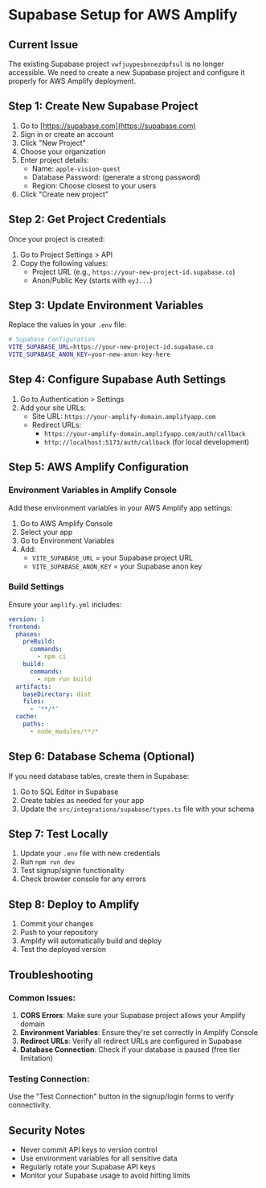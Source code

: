 # Supabase Setup for AWS Amplify

## Current Issue
The existing Supabase project `vwfjuypesbnnezdpfsul` is no longer accessible. We need to create a new Supabase project and configure it properly for AWS Amplify deployment.

## Step 1: Create New Supabase Project

1. Go to [https://supabase.com](https://supabase.com)
2. Sign in or create an account
3. Click "New Project"
4. Choose your organization
5. Enter project details:
   - Name: `apple-vision-quest`
   - Database Password: (generate a strong password)
   - Region: Choose closest to your users
6. Click "Create new project"

## Step 2: Get Project Credentials

Once your project is created:

1. Go to Project Settings > API
2. Copy the following values:
   - Project URL (e.g., `https://your-new-project-id.supabase.co`)
   - Anon/Public Key (starts with `eyJ...`)

## Step 3: Update Environment Variables

Replace the values in your `.env` file:

```bash
# Supabase Configuration
VITE_SUPABASE_URL=https://your-new-project-id.supabase.co
VITE_SUPABASE_ANON_KEY=your-new-anon-key-here
```

## Step 4: Configure Supabase Auth Settings

1. Go to Authentication > Settings
2. Add your site URLs:
   - Site URL: `https://your-amplify-domain.amplifyapp.com`
   - Redirect URLs: 
     - `https://your-amplify-domain.amplifyapp.com/auth/callback`
     - `http://localhost:5173/auth/callback` (for local development)

## Step 5: AWS Amplify Configuration

### Environment Variables in Amplify Console

Add these environment variables in your AWS Amplify app settings:

1. Go to AWS Amplify Console
2. Select your app
3. Go to Environment Variables
4. Add:
   - `VITE_SUPABASE_URL` = your Supabase project URL
   - `VITE_SUPABASE_ANON_KEY` = your Supabase anon key

### Build Settings

Ensure your `amplify.yml` includes:

```yaml
version: 1
frontend:
  phases:
    preBuild:
      commands:
        - npm ci
    build:
      commands:
        - npm run build
  artifacts:
    baseDirectory: dist
    files:
      - '**/*'
  cache:
    paths:
      - node_modules/**/*
```

## Step 6: Database Schema (Optional)

If you need database tables, create them in Supabase:

1. Go to SQL Editor in Supabase
2. Create tables as needed for your app
3. Update the `src/integrations/supabase/types.ts` file with your schema

## Step 7: Test Locally

1. Update your `.env` file with new credentials
2. Run `npm run dev`
3. Test signup/signin functionality
4. Check browser console for any errors

## Step 8: Deploy to Amplify

1. Commit your changes
2. Push to your repository
3. Amplify will automatically build and deploy
4. Test the deployed version

## Troubleshooting

### Common Issues:

1. **CORS Errors**: Make sure your Supabase project allows your Amplify domain
2. **Environment Variables**: Ensure they're set correctly in Amplify Console
3. **Redirect URLs**: Verify all redirect URLs are configured in Supabase
4. **Database Connection**: Check if your database is paused (free tier limitation)

### Testing Connection:

Use the "Test Connection" button in the signup/login forms to verify connectivity.

## Security Notes

- Never commit API keys to version control
- Use environment variables for all sensitive data
- Regularly rotate your Supabase API keys
- Monitor your Supabase usage to avoid hitting limits
